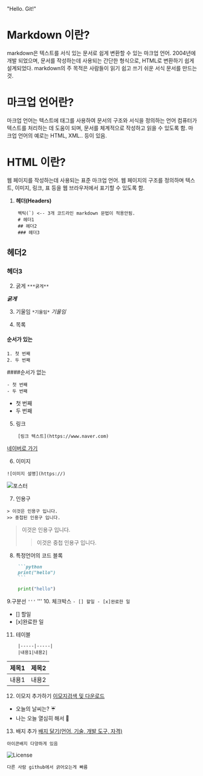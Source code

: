 "Hello. Git!" 

# Markdown 이란?
markdown은 텍스트를 서식 있는 문서로 쉽게 변환할 수 있는 마크업 언어. 2004년에 개발 되었으며, 문서를 작성하는데 사용되는 간단한 형식으로, HTML로 변환하기 쉽게 설계되었다. 
markdown의 주 목적은 사람들이 읽기 쉽고 쓰기 쉬운 서식 문서를 만드는것.

# 마크업 언어란?
마크업 언어는 텍스트에 태그를 사용하여 문서의 구조와 서식을 정의하는 언어
컴퓨터가 텍스트를 처리하는 데 도움이 되며, 문서를 체계적으로 작성하고 읽을 수 있도록 함.
마크업 언어의 예로는 HTML, XML.. 등이 있음.

# HTML 이란?
웹 페이지를 작성하는데 사용되는 표준 마크업 언어.
웹 페이지의 구조를 정의하며 텍스트, 이미지, 링크, 표 등을 웹 브라우저에서 표기할 수 있도록 함.

1. **헤더(Headers)**
```
    벡틱(`) <-- 3개 코드라인 markdown 문법이 적용안됨.
    # 헤더1
    ## 헤더2
    ### 헤더3
```
## 헤더2
### 헤더3

2. 굵게
```***굵게**```

***굵게***

3. 기울임
```*기울임*```
*기울임*

4. 목록
#### 순서가 있는
```
1. 첫 번째
2. 두 번째
```
####순서가 없는
```
- 첫 번째
- 두 번째
```
- 첫 번째
- 두 번째

5. 링크
```
    [링크 텍스트](https://www.naver.com)
```
[네이버로 가기](https://www.naver.com)

6. 이미지
```
![이미지 설명](https://)
```
![포스터](https://)

7. 인용구
```
> 이것은 인용구 입니다.
>> 중첩된 인용구 입니다.
```
> 이것은 인용구 입니다.
>> 이것은 중첩 인용구 입니다.

8. 특정언어의 코드 블록
```markdown
    ```python
    print("hello")
    ```
```
```python
    print("hello")
```

9.구분선
```'''```
'''
10. 체크박스
```- [] 할일 - [x]완료한 일```
- [] 할일 
- [x]완료한 일

11. 테이블
```| 제목1 | 제목2 |
    |-----|-----|
    |내용1|내용2|
```
|제목1|제목2|
|-----|-----|
|내용1|내용2|

12. 이모지 추가하기
[이모지검색 및 다운로드](https://emojipedia.org/)

- 오늘의 날씨는? ☔
- 나는 오늘 열심히 해서 🌟

13. 배지 추가
[배지 달기(언어, 기술, 개발 도구, 자격)](https://simpleicons.org)
```
아이콘배지 다양하게 있음
```
![License](https://img.shields.io/github/license/Xvezda/shields-endpoint-whale-store)

```
다른 사람 github에서 긁어오는게 빠름
```